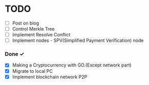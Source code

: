 # TODO

- [ ] Post on blog
- [ ] Control Merkle Tree
- [ ] Implement Resolve Conflict
- [ ] Implement nodes - SPV(Simplified Payment Verification) node

### Done ✓

- [x] Making a Cryptocurrency with GO.(Except network part)
- [x] Migrate to local PC
- [x] Implement blockchain network P2P
